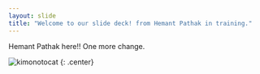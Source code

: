 ```yaml
---
layout: slide
title: "Welcome to our slide deck! from Hemant Pathak in training."
---
```


Hemant Pathak here!!
One more change.

![kimonotocat](https://octodex.github.com/images/kimonotocat.png)
{: .center}

